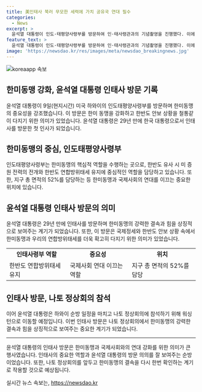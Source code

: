 ```yaml
---
title: 美인태사 북러 무모한 세력에 가치 공유국 연대 필수
categories:
  - News
excerpt: >
  윤석열 대통령이 인도·태평양사령부를 방문하여 인·태사령관과의 기념촬영을 진행했다. 이에 대해 윤 대통령은 한미 연합방위태세를 지원하고, 한반도 유사 시 미 증원 전력의 전개에 중심적 역할을 수행하는 한미동맹의 대들보로 언급하며, 인태사의 핵심 역할을 강조했다. 또한, 인태사의 확장억제(핵우산)에서의 핵심 역할과 국제적 연대의 중요성을 강조하였다. 이는 전인태사 방문으로 29년만에 현직 대통령이 방문한 것이며, 윤 대통령은 장병들을 격려하며 한미동맹과 연합방위태세의 확고한 다짐을 전하였다. 또한, 윤 대통령은 파파로 인태사령관과의 회담을 통해 한반도와 역내 안보 현안을 논의하고, 보국훈장 통일장을 수여하는 등 유의미한 활동을 펼치고 있다.
feature_text: >
  윤석열 대통령이 인도·태평양사령부를 방문하여 인·태사령관과의 기념촬영을 진행했다. 이에 대해 윤 대통령은 한미 연합방위태세를 지원하고, 한반도 유사 시 미 증원 전력의 전개에 중심적 역할을 수행하는 한미동맹의 대들보로 언급하며, 인태사의 핵심 역할을 강조했다. 또한, 인태사의 확장억제(핵우산)에서의 핵심 역할과 국제적 연대의 중요성을 강조하였다. 이는 전인태사 방문으로 29년만에 현직 대통령이 방문한 것이며, 윤 대통령은 장병들을 격려하며 한미동맹과 연합방위태세의 확고한 다짐을 전하였다. 또한, 윤 대통령은 파파로 인태사령관과의 회담을 통해 한반도와 역내 안보 현안을 논의하고, 보국훈장 통일장을 수여하는 등 유의미한 활동을 펼치고 있다.
image: 'https://newsdao.kr/res/images/meta/newsdao_breakingnews.jpg'
---
```


<p><img src="https://newsdao.kr/res/images/meta/newsdao_breakingnews.jpg" alt="koreaapp 속보" /></p>

<h2 data-ke-size="size26">한미동맹 강화, 윤석열 대통령 인태사 방문 기록</h2>

<p data-ke-size="size16">윤석열 대통령이 9일(현지시간) 미국 하와이의 인도태평양사령부를 방문하며 한미동맹의 중요성을 강조했습니다. 이 방문은 한미 동맹을 강화하고 한반도 안보 상황을 철통같이 다지기 위한 의미가 있었습니다. 윤석열 대통령은 29년 만에 한국 대통령으로서 인태사를 방문한 첫 인사가 되었습니다.</p>

<h2 data-ke-size="size24">한미동맹의 중심, 인도태평양사령부</h2>

<p>인도태평양사령부는 한미동맹의 핵심적 역할을 수행하는 곳으로, 한반도 유사 시 미 증원 전력의 전개와 한반도 연합방위태세 유지에 중심적인 역할을 담당하고 있습니다. 또한, 지구 총 면적의 52%를 담당하는 등 한미동맹과 국제사회의 연대를 이끄는 중요한 위치에 있습니다.</p>

<h2 data-ke-size="size24">윤석열 대통령 인태사 방문의 의미</h2>

<p>윤석열 대통령은 29년 만에 인태사를 방문하며 한미동맹의 강력한 결속과 힘을 상징적으로 보여주는 계기가 되었습니다. 또한, 이 방문은 국제정세와 한반도 안보 상황 속에서 한미동맹과 우리의 연합방위태세를 더욱 확고히 다지기 위한 의미가 있었습니다.</p>

<table>
    <tr>
        <td style="text-align: center; height: 17px;"><b>인태사령부 역할</b></td>
        <td style="text-align: center; height: 17px;"><b>중요성</b></td>
        <td style="text-align: center; height: 17px;"><b>위치</b></td>
    </tr>
    <tr>
        <td>한반도 연합방위태세 유지</td>
        <td>국제사회 연대 이끄는 역할</td>
        <td>지구 총 면적의 52%를 담당</td>
    </tr>
</table>

<h2 data-ke-size="size24">인태사 방문, 나토 정상회의 참석</h2>

<p>이어 윤석열 대통령은 하와이 순방 일정을 마치고 나토 정상회의에 참석하기 위해 워싱턴으로 이동할 예정입니다. 이번 인태사 방문은 나토 정상회의에서 한미동맹의 강력한 결속과 힘을 상징적으로 보여주는 중요한 계기가 되었습니다.</p>

<hr>

<p data-ke-size="size16">윤석열 대통령의 인태사 방문은 한미동맹과 국제사회와의 연대 강화를 위한 의미가 큰 행사였습니다. 인태사의 중요한 역할과 윤석열 대통령의 방문 의의를 잘 보여주는 순방이었습니다. 또한, 나토 정상회의를 앞두고 한미동맹의 결속을 다시 한번 확인하는 계기로 작용할 것으로 예상됩니다.</p>
실시간 뉴스 속보는, <a href="https://newsdao.kr" rel="dofollow">https://newsdao.kr</a>


